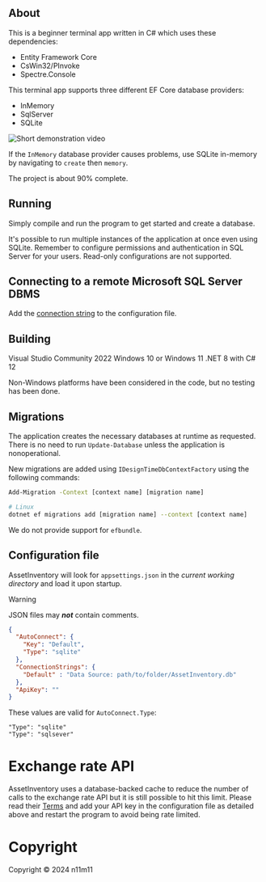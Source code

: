## About

This is a beginner terminal app written in C# which uses these dependencies:
- Entity Framework Core
- CsWin32/PInvoke
- Spectre.Console

This terminal app supports three different EF Core database providers:
- InMemory
- SqlServer
- SQLite

![Short demonstration video](demo.avif)

If the `InMemory` database provider causes problems, use SQLite in-memory by navigating to `create` then `memory`.

The project is about 90% complete.

## Running

Simply compile and run the program to get started and create a database.

It's possible to run multiple instances of the application at once even using SQLite. Remember to configure permissions and authentication in SQL Server for your users. Read-only configurations are not supported.

## Connecting to a remote Microsoft SQL Server DBMS

Add the [connection string](https://learn.microsoft.com/en-us/ef/core/miscellaneous/connection-strings) to the configuration file.

## Building

Visual Studio Community 2022
Windows 10 or Windows 11
.NET 8 with C# 12

Non-Windows platforms have been considered in the code, but no testing has been done.

## Migrations

The application creates the necessary databases at runtime as requested.
There is no need to run `Update-Database` unless the application is nonoperational.

New migrations are added using `IDesignTimeDbContextFactory` using the following commands:

```bat
Add-Migration -Context [context name] [migration name]
```

```sh
# Linux
dotnet ef migrations add [migration name] --context [context name]
```

We do not provide support for `efbundle`.

## Configuration file

AssetInventory will look for `appsettings.json` in the _current working directory_ and load it upon startup.
> [!WARNING]
> JSON files may ***not*** contain comments.

```json
{
  "AutoConnect": {
    "Key": "Default",
    "Type": "sqlite"
  },
  "ConnectionStrings": {
    "Default" : "Data Source: path/to/folder/AssetInventory.db"
  },
  "ApiKey": ""
}
```

These values are valid for `AutoConnect.Type`:

```
"Type": "sqlite"
"Type": "sqlsever"
```

# Exchange rate API

AssetInventory uses a database-backed cache to reduce the number of calls to the exchange rate API but it is still possible to hit this limit.
Please read their [Terms](https://www.exchangerate-api.com/terms) and add your API key in the configuration file as detailed above and restart the program to avoid being rate limited.

# Copyright

Copyright © 2024 n11m11

